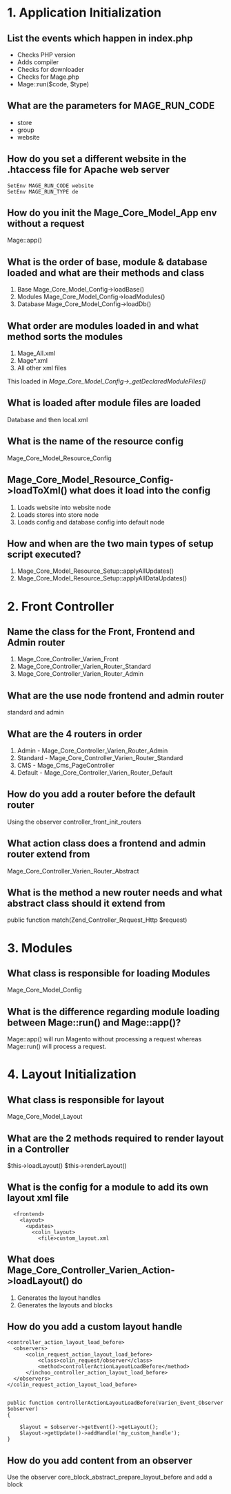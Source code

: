 # 1. Application Initialization


##  List the events which happen in index.php

- Checks PHP version
- Adds compiler
- Checks for downloader
- Checks for Mage.php
- Mage::run($code, $type)

##  What are the parameters for MAGE_RUN_CODE

- store
- group
- website

##  How do you set a different website in the .htaccess file for Apache web server


    SetEnv MAGE_RUN_CODE website
    SetEnv MAGE_RUN_TYPE de


##  How do you init the Mage_Core_Model_App env without a request

  Mage::app()

##  What is the order of base, module & database loaded and what are their methods and class

1. Base   Mage_Core_Model_Config->loadBase()
2. Modules Mage_Core_Model_Config->loadModules()
3. Database Mage_Core_Model_Config->loadDb()

##  What order are modules loaded in and what method sorts the modules

1. Mage_All.xml
2. Mage*.xml
3. All other xml files

This loaded in *Mage_Core_Model_Config->_getDeclaredModuleFiles()*


##  What is loaded after module files are loaded

Database and then local.xml


##  What is the name of the resource config

Mage_Core_Model_Resource_Config


## Mage_Core_Model_Resource_Config->loadToXml() what does it load into the config

1. Loads website into website node
2. Loads stores into store node
3. Loads config and database config into default node

##  How and when are the two main types of setup script executed?

1. Mage_Core_Model_Resource_Setup::applyAllUpdates()
2. Mage_Core_Model_Resource_Setup::applyAllDataUpdates()


# 2. Front Controller


##  Name the class for the Front, Frontend and Admin router

1. Mage_Core_Controller_Varien_Front
2. Mage_Core_Controller_Varien_Router_Standard
3. Mage_Core_Controller_Varien_Router_Admin

##  What are the use node frontend and admin router

standard and admin

##  What are the 4 routers in order

1. Admin - Mage_Core_Controller_Varien_Router_Admin
2. Standard - Mage_Core_Controller_Varien_Router_Standard
3. CMS - Mage_Cms_PageController
4. Default - Mage_Core_Controller_Varien_Router_Default

##  How do you add a router before the default router

Using the observer controller_front_init_routers

##  What action class does a frontend and admin router extend from

Mage_Core_Controller_Varien_Router_Abstract

##  What is the method a new router needs and what abstract class should it extend from

public function match(Zend_Controller_Request_Http $request)


# 3. Modules

##  What class is responsible for loading Modules

Mage_Core_Model_Config

##  What is the difference regarding module loading between Mage::run() and Mage::app()?

Mage::app() will run Magento without processing a request whereas Mage::run() will process a request.

# 4. Layout Initialization

##  What class is responsible for layout

Mage_Core_Model_Layout

##  What are the 2 methods required to render layout in a Controller

$this->loadLayout()
$this->renderLayout()


##  What is the config for a module to add its own layout xml file


      <frontend>
        <layout>
          <updates>
            <colin_layout>
              <file>custom_layout.xml


##  What does Mage_Core_Controller_Varien_Action->loadLayout() do

1. Generates the layout handles
2. Generates the layouts and blocks


##  How do you add a custom layout handle


    <controller_action_layout_load_before>
      <observers>
          <colin_request_action_layout_load_before>
              <class>colin_request/observer</class>
              <method>controllerActionLayoutLoadBefore</method>
          </inchoo_controller_action_layout_load_before>
      </observers>
    </colin_request_action_layout_load_before>


    public function controllerActionLayoutLoadBefore(Varien_Event_Observer $observer)
    {

        $layout = $observer->getEvent()->getLayout();
        $layout->getUpdate()->addHandle('my_custom_handle');
    }



##  How do you add content from an observer

Use the observer core_block_abstract_prepare_layout_before and add a block
